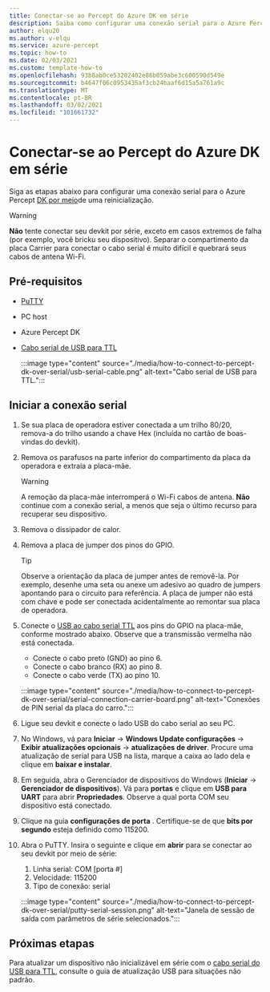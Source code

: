 ```yaml
---
title: Conectar-se ao Percept do Azure DK em série
description: Saiba como configurar uma conexão serial para o Azure Percept DK com reinicialização e um cabo serial de USB para TTL
author: elqu20
ms.author: v-elqu
ms.service: azure-percept
ms.topic: how-to
ms.date: 02/03/2021
ms.custom: template-how-to
ms.openlocfilehash: 93b8ab0ce53202402e86b059abe3c600590d549e
ms.sourcegitcommit: b4647f06c0953435af3cb24baaf6d15a5a761a9c
ms.translationtype: MT
ms.contentlocale: pt-BR
ms.lasthandoff: 03/02/2021
ms.locfileid: "101661732"
---
```

# <a name="connect-to-your-azure-percept-dk-over-serial"></a>Conectar-se ao Percept do Azure DK em série

Siga as etapas abaixo para configurar uma conexão serial para o Azure Percept [DK por meio](https://www.chiark.greenend.org.uk/~sgtatham/putty/latest.html)de uma reinicialização.

> [!WARNING]
> **Não** tente conectar seu devkit por série, exceto em casos extremos de falha (por exemplo, você bricku seu dispositivo). Separar o compartimento da placa Carrier para conectar o cabo serial é muito difícil e quebrará seus cabos de antena Wi-Fi.

## <a name="prerequisites"></a>Pré-requisitos

- [PuTTY](https://www.chiark.greenend.org.uk/~sgtatham/putty/latest.html)
- PC host
- Azure Percept DK
- [Cabo serial de USB para TTL](https://www.adafruit.com/product/954)

    :::image type="content" source="./media/how-to-connect-to-percept-dk-over-serial/usb-serial-cable.png" alt-text="Cabo serial de USB para TTL.":::

## <a name="initiate-the-serial-connection"></a>Iniciar a conexão serial

1. Se sua placa de operadora estiver conectada a um trilho 80/20, remova-a do trilho usando a chave Hex (incluída no cartão de boas-vindas do devkit).

1. Remova os parafusos na parte inferior do compartimento da placa da operadora e extraia a placa-mãe.

    > [!WARNING]
    > A remoção da placa-mãe interromperá o Wi-Fi cabos de antena. **Não** continue com a conexão serial, a menos que seja o último recurso para recuperar seu dispositivo.

1. Remova o dissipador de calor.

1. Remova a placa de jumper dos pinos do GPIO.

    > [!TIP]
    > Observe a orientação da placa de jumper antes de removê-la. Por exemplo, desenhe uma seta ou anexe um adesivo ao quadro de jumpers apontando para o circuito para referência. A placa de jumper não está com chave e pode ser conectada acidentalmente ao remontar sua placa de operadora.

1. Conecte o [USB ao cabo serial TTL](https://www.adafruit.com/product/954) aos pins do GPIO na placa-mãe, conforme mostrado abaixo. Observe que a transmissão vermelha não está conectada.

    - Conecte o cabo preto (GND) ao pino 6.
    - Conecte o cabo branco (RX) ao pino 8.
    - Conecte o cabo verde (TX) ao pino 10.

    :::image type="content" source="./media/how-to-connect-to-percept-dk-over-serial/serial-connection-carrier-board.png" alt-text="Conexões de PIN serial da placa do carro.":::

1. Ligue seu devkit e conecte o lado USB do cabo serial ao seu PC.

1. No Windows, vá para **Iniciar**  ->  **Windows Update configurações**  ->  **Exibir atualizações opcionais**  ->  **atualizações de driver**. Procure uma atualização de serial para USB na lista, marque a caixa ao lado dela e clique em **baixar e instalar**.  

1. Em seguida, abra o Gerenciador de dispositivos do Windows (**Iniciar**  ->  **Gerenciador de dispositivos**). Vá para **portas** e clique em **USB para UART** para abrir **Propriedades**. Observe a qual porta COM seu dispositivo está conectado.

1. Clique na guia **configurações de porta** . Certifique-se de que **bits por segundo** esteja definido como 115200.

1. Abra o PuTTY. Insira o seguinte e clique em **abrir** para se conectar ao seu devkit por meio de série:

    1. Linha serial: COM [porta #]
    1. Velocidade: 115200
    1. Tipo de conexão: serial

    :::image type="content" source="./media/how-to-connect-to-percept-dk-over-serial/putty-serial-session.png" alt-text="Janela de sessão de saída com parâmetros de série selecionados.":::

## <a name="next-steps"></a>Próximas etapas

Para atualizar um dispositivo não inicializável em série com o [cabo serial do USB para TTL](https://www.adafruit.com/product/954), consulte o guia de atualização USB para situações não padrão.

[comment]: # (Adicionar link ao guia de atualização USB quando disponível.)